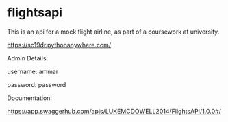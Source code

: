 # flightsapi

This is an api for a mock flight airline, as part of a coursework at university.

https://sc19dr.pythonanywhere.com/

Admin Details:

username: ammar

password: password

Documentation:

https://app.swaggerhub.com/apis/LUKEMCDOWELL2014/FlightsAPI/1.0.0#/
